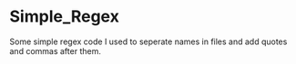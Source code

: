# Simple_Regex
Some simple regex code I used to seperate names in files and add quotes and commas after them.
